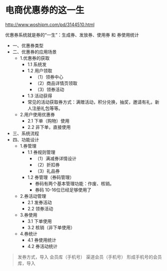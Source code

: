 # 电商优惠券的这一生
http://www.woshipm.com/pd/3144510.html

优惠券系统就是券的“一生”：生成券、发放券、使用券 和 券使用统计

- 一、优惠券类型
- 二、优惠券的应用场景
    - 1.优惠券的获取
        - 1.1 系统发
        - 1.2 用户领取
            - （1）领券中心
            - （2）商品详情页领取
            - （3）领券活动
        - 1.3 活动获得
        - 常见的活动获取券方式：满赠活动，积分兑换，抽奖，邀请有礼，新人注册礼包等等。
    - 2.用户使用优惠券
        - 2.1 下单（购物）使用
        - 2.2 非下单，直接使用
- 三、系统流程
- 四、功能设计
    - 1.券管理       
        - 1.1 券规则管理
            - （1）满减券详情设计
            - （2）折扣券
            - （3）礼品券
        - 1.2 券管理（券码管理）
            - 券码有两个基本管理功能：作废、核销。
            - 券码  10-16位已经足够使用了          
    - 2.券活动管理
        - 2.1 发券活动
        - 2.2 领券活动
    - 3.券使用
        - 3.1 下单使用
        - 3.2 核销（非下单使用）        
    - 4.券统计
        - 4.1 券使用统计
        - 4.2 券活动统计

> 发券方式，导入 会员库（手机号）   渠道会员（手机号） 
形成手机号的会员库，导入